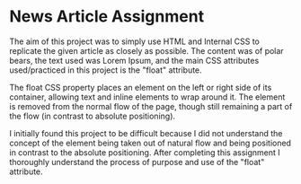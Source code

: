 # News Article Assignment

The aim of this project was to simply use HTML and Internal CSS to replicate the given article as closely as possible. The content was of polar bears, the text used was Lorem Ipsum, and the main CSS attributes used/practiced in this project is the "float" attribute. 

The float CSS property places an element on the left or right side of its container, allowing text and inline elements to wrap around it. The element is removed from the normal flow of the page, though still remaining a part of the flow (in contrast to absolute positioning).

I initially found this project to be difficult because I did not understand the concept of the element being taken out of natural flow and being positioned in contrast to the absolute positioning. After completing this assignment I thoroughly understand the process of purpose and use of the "float" attribute.
